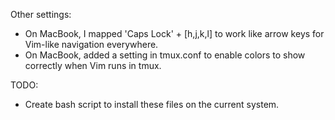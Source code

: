 Other settings: 
- On MacBook, I mapped 'Caps Lock' + [h,j,k,l] to work like arrow keys for Vim-like navigation everywhere.
- On MacBook, added a setting in tmux.conf to enable colors to show correctly when Vim runs in tmux.

TODO:
- Create bash script to install these files on the current system.
